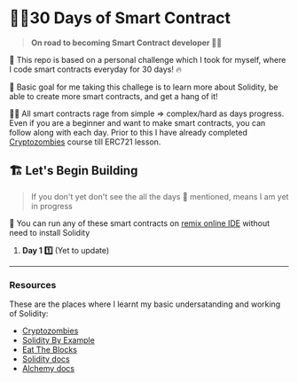 # 🏄‍♂️30 Days of Smart Contract

> **On road to becoming Smart Contract developer 🏃‍♂️**

📑 This repo is based on a personal challenge which I took for myself, where I code smart contracts everyday for 30 days! 🔥

🎯 Basic goal for me taking this challege is to learn more about Solidity, be able to create more smart contracts, and get a hang of it!

👩‍💻 All smart contracts rage from simple => complex/hard as days progress. Even if you are a beginner and want to make smart contracts, you can follow along with each day. Prior to this I have already completed [Cryptozombies](https://cryptozombies.io/) course till ERC721 lesson.

## 🏗 Let's Begin Building

> If you don't yet don't see the all the days 🔢 mentioned, means I am yet in progress

📧 You can run any of these smart contracts on [remix online IDE](https://remix.ethereum.org/) without need to install Solidity

 1. **Day 1 1️⃣**
 (Yet to update)

---
### Resources
These are the places where I learnt my basic undersatanding and working of Solidity:

 - [Cryptozombies](https://cryptozombies.io/)
 - [Solidity By Example](https://solidity-by-example.org/)
 - [Eat The Blocks](https://www.youtube.com/c/EatTheBlocks)
 - [Solidity docs](https://docs.soliditylang.org/en/v0.8.6/)
 - [Alchemy docs](https://docs.alchemy.com/alchemy/)
